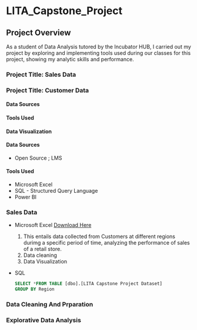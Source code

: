 # LITA_Capstone_Project

## Project Overview

As a student of Data Analysis tutored by the Incubator HUB, I carried out my project by exploring and implementing tools used during our classes for this project, showing my analytic skills and performance.

### Project Title: Sales Data

### Project Title: Customer Data


#### Data Sources

#### Tools Used

#### Data Visualization 

#### Data Sources
- Open Source ; LMS

#### Tools Used 
- Microsoft Excel
- SQL - Structured Query Language
- Power BI

### Sales Data

- Microsoft Excel [Download Here](http://www.microsoft.com)

  1. This entails data collected from Customers at different regions durimg a specific period of time, analyzing the performance of sales of a retail store. 
  2. Data cleaning
  3. Data Visualization

 - SQL
   ```SQL
   SELECT *FROM TABLE [dbo].[LITA Capstone Project Dataset]
   GROUP BY Region
   ```
### Data Cleaning And Prparation

### Explorative Data Analysis


  


